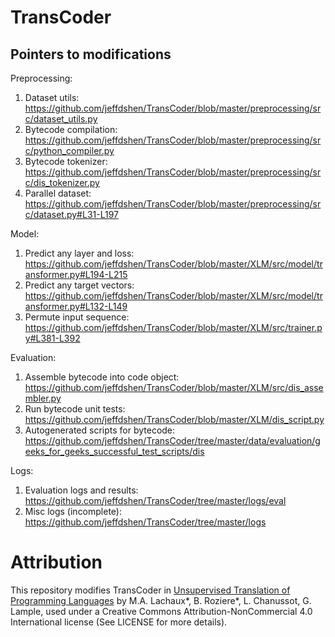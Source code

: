 # TransCoder

## Pointers to modifications

Preprocessing:
1. Dataset utils: https://github.com/jeffdshen/TransCoder/blob/master/preprocessing/src/dataset_utils.py
2. Bytecode compilation: https://github.com/jeffdshen/TransCoder/blob/master/preprocessing/src/python_compiler.py
3. Bytecode tokenizer: https://github.com/jeffdshen/TransCoder/blob/master/preprocessing/src/dis_tokenizer.py
4. Parallel dataset: https://github.com/jeffdshen/TransCoder/blob/master/preprocessing/src/dataset.py#L31-L197

Model:
1. Predict any layer and loss: https://github.com/jeffdshen/TransCoder/blob/master/XLM/src/model/transformer.py#L194-L215
2. Predict any target vectors: https://github.com/jeffdshen/TransCoder/blob/master/XLM/src/model/transformer.py#L132-L149
3. Permute input sequence: https://github.com/jeffdshen/TransCoder/blob/master/XLM/src/trainer.py#L381-L392

Evaluation:
1. Assemble bytecode into code object: https://github.com/jeffdshen/TransCoder/blob/master/XLM/src/dis_assembler.py
2. Run bytecode unit tests: https://github.com/jeffdshen/TransCoder/blob/master/XLM/dis_script.py
3. Autogenerated scripts for bytecode: https://github.com/jeffdshen/TransCoder/tree/master/data/evaluation/geeks_for_geeks_successful_test_scripts/dis

Logs:
1. Evaluation logs and results: https://github.com/jeffdshen/TransCoder/tree/master/logs/eval
2. Misc logs (incomplete): https://github.com/jeffdshen/TransCoder/tree/master/logs

# Attribution

This repository modifies TransCoder in [Unsupervised Translation of Programming Languages](https://arxiv.org/pdf/2006.03511.pdf) by M.A. Lachaux*, B. Roziere*, L. Chanussot, G. Lample, used under a Creative Commons Attribution-NonCommercial 4.0 International license (See LICENSE for more details).
